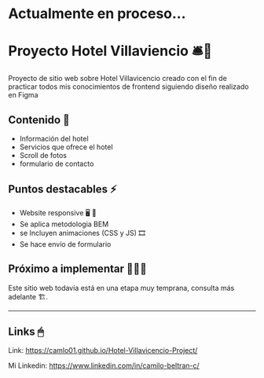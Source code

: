 # Actualmente en proceso...

# Proyecto Hotel Villaviencio 🛎🛌

Proyecto de sitio web sobre Hotel Villavicencio creado con el fin de practicar todos mis conocimientos de frontend siguiendo diseño realizado en Figma


## Contenido 📖

- Información del hotel
- Servicios que ofrece el hotel
- Scroll de fotos
- formulario de contacto


## Puntos destacables ⚡

- Website responsive 🖥 📱
- Se aplica metodologia BEM
- se Incluyen animaciones (CSS y JS) 🎞
- Se hace envío de formulario

## Próximo a implementar 🚧🔧🔨

Este sitio web todavía está en una etapa muy temprana, consulta más adelante 🏗.

---

## Links 🖱

Link: https://camlo01.github.io/Hotel-Villavicencio-Project/

Mi Linkedin: https://www.linkedin.com/in/camilo-beltran-c/
